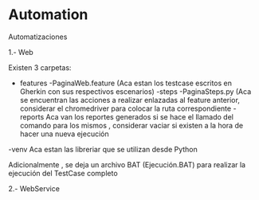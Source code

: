 # Automation
Automatizaciones

1.- Web

Existen 3 carpetas:

- features 
	-PaginaWeb.feature (Aca estan los testcase escritos en Gherkin con sus respectivos escenarios)
	-steps
		-PaginaSteps.py (Aca se encuentran las acciones a realizar enlazadas al feature anterior, considerar el chromedriver para colocar la ruta correspondiente
-reports
	Aca van los reportes generados si se hace el llamado del comando para los mismos , considerar vaciar si existen a la hora de hacer una nueva ejecución
	
-venv
	Aca estan las libreriar que se utilizan desde Python
	
Adicionalmente , se deja un archivo BAT (Ejecución.BAT) para realizar la ejecución del TestCase completo

2.- WebService
